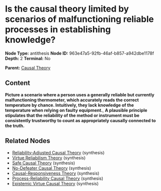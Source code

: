 # Is the causal theory limited by scenarios of malfunctioning reliable processes in establishing knowledge?

**Node Type:** antithesis
**Node ID:** 963e47a5-92fb-46af-b857-a942dbe1178f
**Depth:** 2
**Terminal:** No

**Parent:** [Causal Theory](causal-theory.md)

## Content

**Picture a scenario where a person uses a generally reliable but currently malfunctioning thermometer, which accurately reads the correct temperature by chance. Intuitively, they lack knowledge of the temperature when relying on faulty equipment.**, **A plausible principle stipulates that the reliability of the method or instrument must be consistently trustworthy to count as appropriately causally connected to the truth.**

## Related Nodes

- [Reliability-Adjusted Causal Theory](reliability-adjusted-causal-theory.md) (synthesis)
- [Virtue Reliabilism Theory](virtue-reliabilism-theory.md) (synthesis)
- [Safe Causal Theory](safe-causal-theory.md) (synthesis)
- [No-Defeater Causal Theory](no-defeater-causal-theory.md) (synthesis)
- [Causal-Responsiveness Theory](causal-responsiveness-theory.md) (synthesis)
- [Process-Reliability Causal Theory](process-reliability-causal-theory.md) (synthesis)
- [Epistemic Virtue Causal Theory](epistemic-virtue-causal-theory.md) (synthesis)
